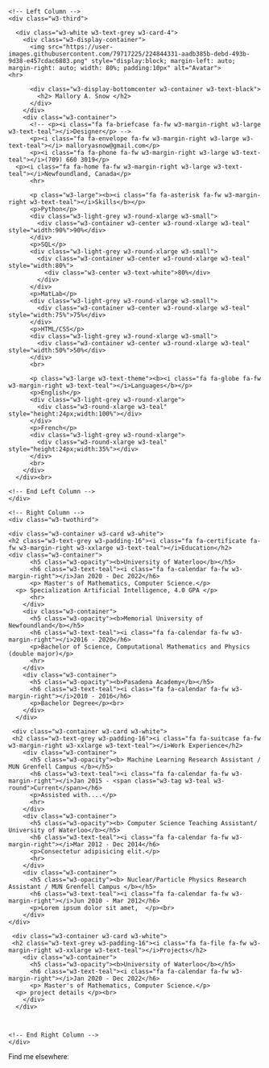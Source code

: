 <html>
<head>
<title> Mallory A. Snow </title>
<meta charset="UTF-8">
<meta name="viewport" content="width=device-width, initial-scale=1">
<link rel="stylesheet" href="https://www.w3schools.com/w3css/4/w3.css">
<link rel='stylesheet' href='https://fonts.googleapis.com/css?family=Roboto'>
<link rel="stylesheet" href="https://cdnjs.cloudflare.com/ajax/libs/font-awesome/4.7.0/css/font-awesome.min.css">
<style>
html,body,h1,h2,h3,h4,h5,h6 {font-family: "Roboto", sans-serif}

</style>
</head>
<body class="w3-light-grey">

<!-- Page Container -->
<div class="w3-content w3-margin-top" style="max-width:1400px;">

  <!-- The Grid -->
  <div class="w3-row-padding">
  
    <!-- Left Column -->
    <div class="w3-third">
    
      <div class="w3-white w3-text-grey w3-card-4">
        <div class="w3-display-container">
          <img src="https://user-images.githubusercontent.com/79717225/224844331-aadb385b-debd-493b-9d38-e457cdac6883.png" style="display:block; margin-left: auto; margin-right: auto; width: 80%; padding:10px" alt="Avatar">
	<hr>
	
          <div class="w3-display-bottomcenter w3-container w3-text-black">
            <h2> Mallory A. Snow </h2>
          </div>
        </div>
        <div class="w3-container">
          <!-- <p><i class="fa fa-briefcase fa-fw w3-margin-right w3-large w3-text-teal"></i>Designer</p> -->
          <p><i class="fa fa-envelope fa-fw w3-margin-right w3-large w3-text-teal"></i> malloryasnow@gmail.com</p>
          <p><i class="fa fa-phone fa-fw w3-margin-right w3-large w3-text-teal"></i>(709) 660 3019</p>
	  <p><i class="fa fa-home fa-fw w3-margin-right w3-large w3-text-teal"></i>Newfoundland, Canada</p>
          <hr>

          <p class="w3-large"><b><i class="fa fa-asterisk fa-fw w3-margin-right w3-text-teal"></i>Skills</b></p>
          <p>Python</p>
          <div class="w3-light-grey w3-round-xlarge w3-small">
            <div class="w3-container w3-center w3-round-xlarge w3-teal" style="width:90%">90%</div>
          </div>
          <p>SQL</p>
          <div class="w3-light-grey w3-round-xlarge w3-small">
            <div class="w3-container w3-center w3-round-xlarge w3-teal" style="width:80%">
              <div class="w3-center w3-text-white">80%</div>
            </div>
          </div>
          <p>MatLab</p>
          <div class="w3-light-grey w3-round-xlarge w3-small">
            <div class="w3-container w3-center w3-round-xlarge w3-teal" style="width:75%">75%</div>
          </div>
          <p>HTML/CSS</p>
          <div class="w3-light-grey w3-round-xlarge w3-small">
            <div class="w3-container w3-center w3-round-xlarge w3-teal" style="width:50%">50%</div>
          </div>
          <br>

          <p class="w3-large w3-text-theme"><b><i class="fa fa-globe fa-fw w3-margin-right w3-text-teal"></i>Languages</b></p>
          <p>English</p>
          <div class="w3-light-grey w3-round-xlarge">
            <div class="w3-round-xlarge w3-teal" style="height:24px;width:100%"></div>
          </div>
          <p>French</p>
          <div class="w3-light-grey w3-round-xlarge">
            <div class="w3-round-xlarge w3-teal" style="height:24px;width:35%"></div>
          </div>
          <br>
        </div>
      </div><br>

    <!-- End Left Column -->
    </div>

    <!-- Right Column -->
    <div class="w3-twothird">

    <div class="w3-container w3-card w3-white">
    <h2 class="w3-text-grey w3-padding-16"><i class="fa fa-certificate fa-fw w3-margin-right w3-xxlarge w3-text-teal"></i>Education</h2>
	<div class="w3-container">
          <h5 class="w3-opacity"><b>University of Waterloo</b></h5>
          <h6 class="w3-text-teal"><i class="fa fa-calendar fa-fw w3-margin-right"></i>Jan 2020 - Dec 2022</h6>
          <p> Master's of Mathematics, Computer Science.</p>
	  <p> Specialization Artificial Intelligence, 4.0 GPA </p>
          <hr>
        </div>
        <div class="w3-container">
          <h5 class="w3-opacity"><b>Memorial University of Newfoundland</b></h5>
          <h6 class="w3-text-teal"><i class="fa fa-calendar fa-fw w3-margin-right"></i>2016 - 2020</h6>
          <p>Bachelor of Science, Computational Mathematics and Physics (double major)</p>
          <hr>
        </div>
        <div class="w3-container">
          <h5 class="w3-opacity"><b>Pasadena Academy</b></h5>
          <h6 class="w3-text-teal"><i class="fa fa-calendar fa-fw w3-margin-right"></i>2010 - 2016</h6>
          <p>Bachelor Degree</p><br>
        </div>
      </div>

     <div class="w3-container w3-card w3-white">
     <h2 class="w3-text-grey w3-padding-16"><i class="fa fa-suitcase fa-fw w3-margin-right w3-xxlarge w3-text-teal"></i>Work Experience</h2>
        <div class="w3-container">
          <h5 class="w3-opacity"><b> Machine Learning Research Assistant / MUN Grenfell Campus </b></h5>
          <h6 class="w3-text-teal"><i class="fa fa-calendar fa-fw w3-margin-right"></i>Jan 2015 - <span class="w3-tag w3-teal w3-round">Current</span></h6>
          <p>Assisted with....</p>
          <hr>
        </div>
      	<div class="w3-container">
          <h5 class="w3-opacity"><b> Computer Science Teaching Assistant/ University of Waterloo</b></h5>
          <h6 class="w3-text-teal"><i class="fa fa-calendar fa-fw w3-margin-right"></i>Mar 2012 - Dec 2014</h6>
          <p>Consectetur adipisicing elit.</p>
          <hr>
        </div>
        <div class="w3-container">
          <h5 class="w3-opacity"><b> Nuclear/Particle Physics Research Assistant / MUN Grenfell Campus </b></h5>
          <h6 class="w3-text-teal"><i class="fa fa-calendar fa-fw w3-margin-right"></i>Jun 2010 - Mar 2012</h6>
          <p>Lorem ipsum dolor sit amet,  </p><br>
        </div>
	</div>

     <div class="w3-container w3-card w3-white">
     <h2 class="w3-text-grey w3-padding-16"><i class="fa fa-file fa-fw w3-margin-right w3-xxlarge w3-text-teal"></i>Projects</h2>
        <div class="w3-container">
          <h5 class="w3-opacity"><b>University of Waterloo</b></h5>
          <h6 class="w3-text-teal"><i class="fa fa-calendar fa-fw w3-margin-right"></i>Jan 2020 - Dec 2022</h6>
          <p> Master's of Mathematics, Computer Science.</p>
	  <p> project details </p><br>
        </div>
      </div>



    <!-- End Right Column -->
    </div>
    
  <!-- End Grid -->
  </div>
  
  <!-- End Page Container -->
</div>


<footer class="w3-container w3-teal w3-center w3-margin-top">
  <p>Find me elsewhere:</p>
  <a href="https://github.com/m5snow"><i class="fa fa-github w3-hover-opacity w3-xxxlarge"></i></a>
  <!-- <i class="fa fa-instagram w3-hover-opacity w3-xxxlarge"> </i> -->
  <a href="https://www.linkedin.com/in/mallory-snow-a64bb4250/"><i class="fa fa-linkedin w3-hover-opacity w3-xxxlarge"> </i></a>
</footer>

</body>
</html>
